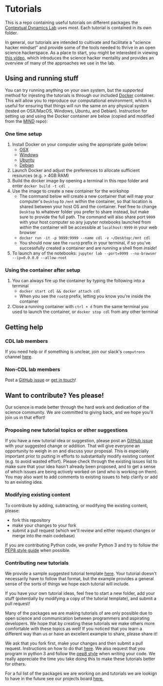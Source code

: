 # Tutorials

This is a repo containing useful tutorials on different packages the [Contextual Dynamics Lab](http://www.context-lab.com) uses most.  Each tutorial is contained in its own folder.

In general, our tutorials are intended to cultivate and facilitate a "science hacker mindset" and provide some of the tools needed to thrive in an open science hackerspace.  As a place to start, you might be interested in viewing [this video](https://www.youtube.com/watch?v=Gin8_AITmS0), which introduces the science hacker mentality and provides an overview of many of the approaches we use in the lab.

## Using and running stuff
You can try running anything on your own system, but the *supported* method for injesting the tutorials is through our included [Docker](https://www.docker.com/) container. This will allow you to reproduce our computational environment, which is useful for ensuring that things will run the same on any physical system (tested on OSX/MacOS, Windows, Ubuntu, and Debian).  Instruction for setting up and using the Docker container are below (copied and modified from the [MIND](https://github.com/Summer-MIND/mind-tools) repo):

### One time setup
1. Install Docker on your computer using the appropriate guide below:
    - [OSX](https://docs.docker.com/docker-for-mac/install/#download-docker-for-mac)
    - [Windows](https://docs.docker.com/docker-for-windows/install/)
    - [Ubuntu](https://docs.docker.com/engine/installation/linux/docker-ce/ubuntu/)
    - [Debian](https://docs.docker.com/engine/installation/linux/docker-ce/debian/)
2. Launch Docker and adjust the preferences to allocate sufficient resources (e.g. > 4GB RAM)
3. Build the docker image by opening a terminal in this repo folder and enter `docker build -t cdl .`
4. Use the image to create a new container for the workshop
    - The command below will create a new container that will map your computer's `Desktop` to `/mnt` within the container, so that location is shared between your host OS and the container. Feel free to change `Desktop` to whatever folder you prefer to share instead, but make sure to provide the full path. The command will also share port `9999` with your host computer so any jupyter notebooks launched from *within* the container will be accessible at `localhost:9999` in your web browser
    - `docker run -it -p 9999:9999 --name cdl -v ~/Desktop:/mnt cdl `
    - You should now see the `root@` prefix in your terminal, if so you've successfully created a container and are running a shell from *inside*!
5. To launch any of the notebooks: `jupyter lab --port=9999 --no-browser --ip=0.0.0.0 --allow-root`

### Using the container after setup
1. You can always fire up the container by typing the following into a terminal
    - `docker start cdl && docker attach cdl`
    - When you see the `root@` prefix, letting you know you're inside the container
2. Close a running container with `ctrl + d` from the same terminal you used to launch the container, or `docker stop cdl` from any other terminal

## Getting help

### CDL lab members
If you need help or if something is unclear, join our slack's `computrons` channel [here](https://context-lab.slack.com/messages/C63L5EBKK/).

### Non-CDL lab members
Post a [GitHub issue](https://github.com/ContextLab/CDL-tutorials/issues) or [get in touch](http://www.context-lab.com/contact/)!

## Want to contribute?  Yes please!
Our science is made better through the hard work and dedication of the science community.  We are committed to giving back, and we hope you'll join us in that effort!

### Proposing new tutorial topics or other suggestions
If you have a new tutorial idea or suggestion, please post an [GitHub issue](https://github.com/ContextLab/CDL-tutorials/issues) with your suggested change or addition.  That will give everyone an opportunity to weigh in on and discuss your proposal.  This is especially important prior to putting in efforts to substantially modify existing content (e.g. to avoid wasted effort).  Please check through the existing issues list to make sure that your idea hasn't already been proposed, and to get a sense of which issues are being actively worked on (and who is working on them).  You may also want to add comments to existing issues to help clarify or add to an existing idea.

### Modifying existing content
To contribute by adding, subtracting, or modifying the existing content, please:
- fork this repository
- make your changes to your fork
- submit a pull request (which we'll review and either request changes or merge into the main codebase)

If you are contributing Python code, we prefer Python 3 and try to follow the [PEP8 style guide](https://www.python.org/dev/peps/pep-0008/) when possible.

### Contributing new tutorials
We provide a sample suggested tutorial template [here](https://github.com/ContextLab/CDL-tutorials/tree/master/tutorial_template).  Your tutorial doesn't necessarily have to follow that format, but the example provides a general sense of the sorts of things we hope each tutorial will include.

If you have your own tutorial ideas, feel free to start a new folder, add your stuff (potentially by modifying a copy of the tutorial template), and submit a pull request!


Many of the packages we are making tutorials of are only possible due to open science and communication between programmers and aspirating developers. We hope that by creating these tutorials we make others more comfortable with these topics as well! If you noticed that you learn a different way than us or have an excellent example to share, please share it! 

We ask that you fork first, make your changes and then submit a pull request. Instructions on how to do that [here](https://gist.github.com/Chaser324/ce0505fbed06b947d962). We also request that you program in python 3 and follow the [pep8 style](https://www.python.org/dev/peps/pep-0008/) when writing your code. We really appreciate the time you take doing this to make these tutorials better for others. 

For a ful list of the packages we are working on and tutorials we are lookign to have in the future see our projects board [here.](https://github.com/ContextLab/Tutorials/projects/1?)
